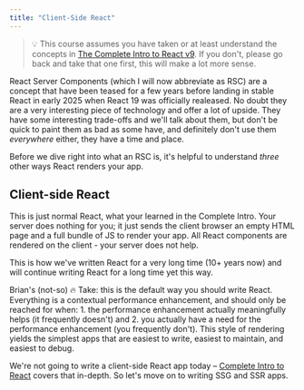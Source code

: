 ```yaml
---
title: "Client-Side React"
---
```


> 💡 This course assumes you have taken or at least understand the concepts in [The Complete Intro to React v9][v9]. If you don't, please go back and take that one first, this will make a lot more sense.

React Server Components (which I will now abbreviate as RSC) are a concept that have been teased for a few years before landing in stable React in early 2025 when React 19 was officially realeased. No doubt they are a very interesting piece of technology and offer a lot of upside. They have some interesting trade-offs and we'll talk about them, but don't be quick to paint them as bad as some have, and definitely don't use them _everywhere_ either, they have a time and place.

Before we dive right into what an RSC is, it's helpful to understand _three_ other ways React renders your app.

## Client-side React

This is just normal React, what your learned in the Complete Intro. Your server does nothing for you; it just sends the client browser an empty HTML page and a full bundle of JS to render your app. All React components are rendered on the client - your server does not help.

This is how we've written React for a very long time (10+ years now) and will continue writing React for a long time yet this way.

Brian's (not-so) 🔥 Take: this is the default way you should write React. Everything is a contextual performance enhancement, and should only be reached for when: 1. the performance enhancement actually meaningfully helps (it frequently doesn't) and 2. you actually have a need for the performance enhancement (you frequently don't). This style of rendering yields the simplest apps that are easiest to write, easiest to maintain, and easiest to debug.

We're not going to write a client-side React app today – [Complete Intro to React][v9] covers that in-depth. So let's move on to writing SSG and SSR apps.

[v9]: https://react-v9.holt.courses
